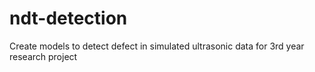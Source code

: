 # ndt-detection
Create models to detect defect in simulated ultrasonic data for 3rd year research project
